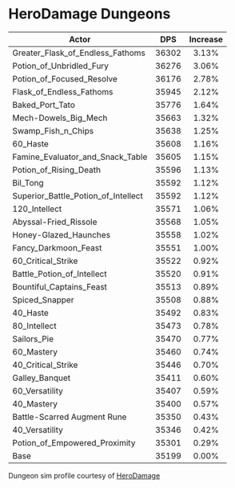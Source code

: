 # HeroDamage Dungeons
| Actor | DPS | Increase |
|---|:---:|:---:|
|Greater_Flask_of_Endless_Fathoms|36302|3.13%|
|Potion_of_Unbridled_Fury|36276|3.06%|
|Potion_of_Focused_Resolve|36176|2.78%|
|Flask_of_Endless_Fathoms|35945|2.12%|
|Baked_Port_Tato|35776|1.64%|
|Mech-Dowels_Big_Mech|35663|1.32%|
|Swamp_Fish_n_Chips|35638|1.25%|
|60_Haste|35608|1.16%|
|Famine_Evaluator_and_Snack_Table|35605|1.15%|
|Potion_of_Rising_Death|35596|1.13%|
|Bil_Tong|35592|1.12%|
|Superior_Battle_Potion_of_Intellect|35592|1.12%|
|120_Intellect|35571|1.06%|
|Abyssal-Fried_Rissole|35568|1.05%|
|Honey-Glazed_Haunches|35558|1.02%|
|Fancy_Darkmoon_Feast|35551|1.00%|
|60_Critical_Strike|35522|0.92%|
|Battle_Potion_of_Intellect|35520|0.91%|
|Bountiful_Captains_Feast|35513|0.89%|
|Spiced_Snapper|35508|0.88%|
|40_Haste|35492|0.83%|
|80_Intellect|35473|0.78%|
|Sailors_Pie|35470|0.77%|
|60_Mastery|35460|0.74%|
|40_Critical_Strike|35446|0.70%|
|Galley_Banquet|35411|0.60%|
|60_Versatility|35407|0.59%|
|40_Mastery|35400|0.57%|
|Battle-Scarred Augment Rune|35350|0.43%|
|40_Versatility|35346|0.42%|
|Potion_of_Empowered_Proximity|35301|0.29%|
|Base|35199|0.00%|

 Dungeon sim profile courtesy of [HeroDamage](https://www.herodamage.com/)